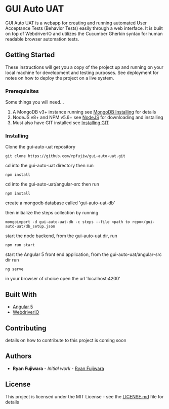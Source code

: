 # GUI Auto UAT

GUI Auto UAT is a webapp for creating and running automated User Acceptance Tests (Behavior Tests) easily through a web interface. It is built on top of WebdriverIO and utilizes the Cucumber Gherkin syntax for human readable browser automation tests.

## Getting Started

These instructions will get you a copy of the project up and running on your local machine for development and testing purposes. See deployment for notes on how to deploy the project on a live system.

### Prerequisites

Some things you will need...

1) A MongoDB v3+ instance running see [MongoDB Installing](https://docs.mongodb.com/manual/installation/) for details
2) NodeJS v8+ and NPM v5.6+ see [NodeJS](https://nodejs.org/en/) for downloading and installing
3) Must also have GIT installed see [Installing GIT](https://git-scm.com/book/en/v1/Getting-Started-Installing-Git)

### Installing

Clone the gui-auto-uat repository

```
git clone https://github.com/rpfujiw/gui-auto-uat.git
```

cd into the gui-auto-uat directory then run

```
npm install
```

cd into the gui-auto-uat/angular-src then run

```
npm install
```

create a mongodb database called 'gui-auto-uat-db'

then initialize the steps collection by running

```
mongoimport -d gui-auto-uat-db -c steps --file <path to repo>/gui-auto-uat/db_setup.json
```

start the node backend, from the gui-auto-uat dir, run

```
npm run start
```

start the Angular 5 front end application, from the gui-auto-uat/angular-src dir run

```
ng serve
```

in your browser of choice open the url 'localhost:4200'

## Built With

* [Angular 5](https://github.com/angular/angular/)
* [WebdriverIO](https://github.com/webdriverio/webdriverio)

## Contributing

details on how to contribute to this project is coming soon

## Authors

* **Ryan Fujiwara** - *Initial work* - [Ryan Fujiwara](https://github.com/rpfujiw)

## License

This project is licensed under the MIT License - see the [LICENSE.md](LICENSE.md) file for details
